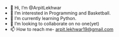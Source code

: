 - 👋 Hi, I’m @ArpitLekhwar
- 👀 I’m interested in Programming and Basketball.
- 🌱 I’m currently learning Python.
- 💞️ I’m looking to collaborate on no one(yet)
- 📫 How to reach me- arpit.lekhwar19@gmail.com
